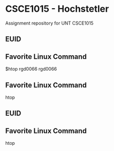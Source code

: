 # CSCE1015 - Hochstetler
Assignment repository for UNT CSCE1015
## EUID

## Favorite Linux Command
$htop
rgd0066
rgd0066
## Favorite Linux Command
htop
## EUID
## Favorite Linux Command
htop
